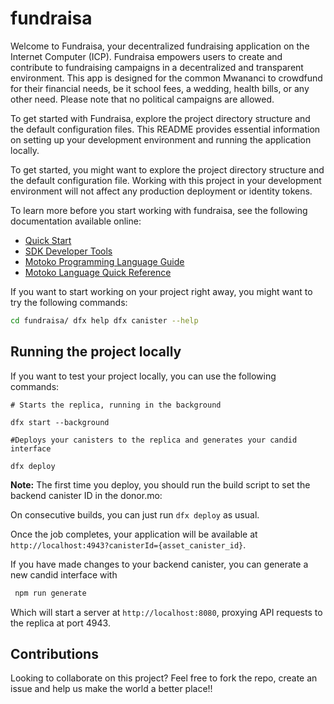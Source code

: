 # fundraisa

Welcome to Fundraisa, your decentralized fundraising application on the Internet Computer (ICP). Fundraisa empowers users to create and contribute to fundraising campaigns in a decentralized and transparent environment. This app is designed for the common Mwananci to crowdfund for their financial needs, be it school fees, a wedding, health bills, or any other need. Please note that no political campaigns are allowed.

To get started with Fundraisa, explore the project directory structure and the default configuration files. This README provides essential information on setting up your development environment and running the application locally.

To get started, you might want to explore the project directory structure and the default configuration file. Working with this project in your development environment will not affect any production deployment or identity tokens.

To learn more before you start working with fundraisa, see the following documentation available online:

- [Quick Start](https://internetcomputer.org/docs/current/developer-docs/setup/deploy-locally)
- [SDK Developer Tools](https://internetcomputer.org/docs/current/developer-docs/setup/install)
- [Motoko Programming Language Guide](https://internetcomputer.org/docs/current/motoko/main/motoko)
- [Motoko Language Quick Reference](https://internetcomputer.org/docs/current/motoko/main/language-manual)

If you want to start working on your project right away, you might want to try the following commands:

```bash
cd fundraisa/ dfx help dfx canister --help
```


## Running the project locally

If you want to test your project locally, you can use the following commands:

```
# Starts the replica, running in the background

dfx start --background

#Deploys your canisters to the replica and generates your candid interface

dfx deploy
```


**Note:** The first time you deploy, you should run the build script to set the backend canister ID in the donor.mo:


On consecutive builds, you can just run `dfx deploy` as usual.

Once the job completes, your application will be available at `http://localhost:4943?canisterId={asset_canister_id}`.

If you have made changes to your backend canister, you can generate a new candid interface with

```bash
 npm run generate
 ```

Which will start a server at `http://localhost:8080`, proxying API requests to the replica at port  4943.

## Contributions

Looking to collaborate on this project? Feel free to fork the repo, create an issue and help us make the world a better place!! 

